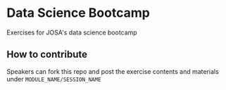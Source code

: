# Data Science Bootcamp
Exercises for JOSA's data science bootcamp

## How to contribute
Speakers can fork this repo and post the exercise contents and materials under `MODULE_NAME/SESSION_NAME`


